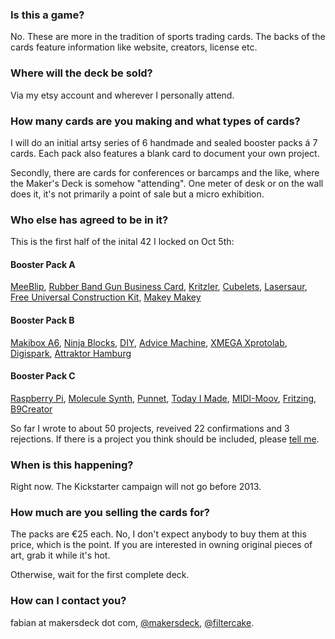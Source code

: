 
### Is this a game?

No. These are more in the tradition of sports trading cards. The backs of the cards feature information like website, creators, license etc.

### Where will the deck be sold?

Via my etsy account and wherever I personally attend.

### How many cards are you making and what types of cards?

I will do an initial artsy series of 6 handmade and sealed booster packs á 7 cards. Each pack also features a blank card to document your own project. 

Secondly, there are cards for conferences or barcamps and the like, where the Maker's Deck is somehow "attending". One meter of desk or on the wall does it, it's not primarily a point of sale but a micro exhibition.

### Who else has agreed to be in it?

This is the first half of the inital 42 I locked on Oct 5th:

#### Booster Pack A

[MeeBlip](http://meeblip.com/), [Rubber Band Gun Business Card](http://builttospecstore.storenvy.com/products/330223-custom-rubber-band-gun-business-card), [Kritzler](http://tinkerlog.com/2011/09/02/der-kritzler/), [Cubelets](http://www.modrobotics.com/), [Lasersaur](http://labs.nortd.com/lasersaur), [Free Universal Construction Kit](http://fffff.at/free-universal-construction-kit/), [Makey Makey](http://www.makeymakey.com/)

#### Booster Pack B
[Makibox A6](http://www.makible.com/products/makibox-a6-1), [Ninja Blocks](http://ninjablocks.com/), [DIY](https://diy.org/), [Advice Machine](http://blog.notdot.net/2012/09/Penny-for-your-thoughts), [XMEGA Xprotolab](http://www.gabotronics.com/development-boards/xmega-xprotolab.htm), [Digispark](http://digistump.com/), [Attraktor Hamburg](http://blog.attraktor.org/)

#### Booster Pack C
[Raspberry Pi](http://www.raspberrypi.org/), [Molecule Synth](http://www.moleculesynth.com/), [Punnet](http://www.raspberrypi.org/phpBB3/viewtopic.php?t=6424), [Today I Made](http://todayimade.co/), [MIDI-Moov](http://tangiblefx.com), [Fritzing](http://fritzing.org/), [B9Creator](http://b9creator.com/)

So far I wrote to about 50 projects, reveived 22 confirmations and 3 rejections. If there is a project you think should be included, please [tell me](http://eepurl.com/pMUR5).

### When is this happening?

Right now. The Kickstarter campaign will not go before 2013.

### How much are you selling the cards for?

The packs are €25 each. No, I don't expect anybody to buy them at this price, which is the point. If you are interested in owning original pieces of art, grab it while it's hot. 

Otherwise, wait for the first complete deck.

### How can I contact you?

fabian at makersdeck dot com, [@makersdeck](https://twitter.com/makersdeck), [@filtercake](https://twitter.com/filtercake).